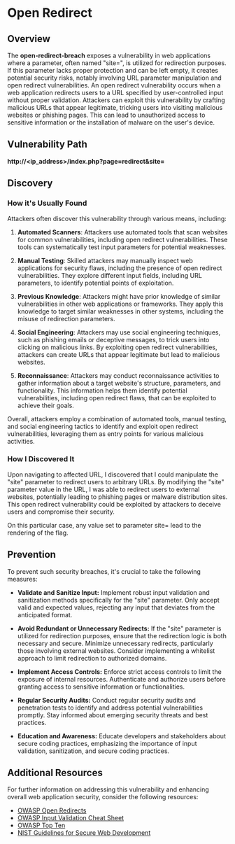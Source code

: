 # Open Redirect

## Overview
The **open-redirect-breach** exposes a vulnerability in web applications where a parameter, often named "site=", is utilized for redirection purposes. If this parameter lacks proper protection and can be left empty, it creates potential security risks, notably involving URL parameter manipulation and open redirect vulnerabilities. An open redirect vulnerability occurs when a web application redirects users to a URL specified by user-controlled input without proper validation. Attackers can exploit this vulnerability by crafting malicious URLs that appear legitimate, tricking users into visiting malicious websites or phishing pages. This can lead to unauthorized access to sensitive information or the installation of malware on the user's device.

## Vulnerability Path
**http://<ip_address>/index.php?page=redirect&site=**

## Discovery

### How it's Usually Found
Attackers often discover this vulnerability through various means, including:

1. **Automated Scanners**: Attackers use automated tools that scan websites for common vulnerabilities, including open redirect vulnerabilities. These tools can systematically test input parameters for potential weaknesses.

2. **Manual Testing**: Skilled attackers may manually inspect web applications for security flaws, including the presence of open redirect vulnerabilities. They explore different input fields, including URL parameters, to identify potential points of exploitation.

3. **Previous Knowledge**: Attackers might have prior knowledge of similar vulnerabilities in other web applications or frameworks. They apply this knowledge to target similar weaknesses in other systems, including the misuse of redirection parameters.

4. **Social Engineering**: Attackers may use social engineering techniques, such as phishing emails or deceptive messages, to trick users into clicking on malicious links. By exploiting open redirect vulnerabilities, attackers can create URLs that appear legitimate but lead to malicious websites.

5. **Reconnaissance**: Attackers may conduct reconnaissance activities to gather information about a target website's structure, parameters, and functionality. This information helps them identify potential vulnerabilities, including open redirect flaws, that can be exploited to achieve their goals.

Overall, attackers employ a combination of automated tools, manual testing, and social engineering tactics to identify and exploit open redirect vulnerabilities, leveraging them as entry points for various malicious activities.

### How I Discovered It
Upon navigating to affected URL, I discovered that I could manipulate the "site" parameter to redirect users to arbitrary URLs. By modifying the "site" parameter value in the URL, I was able to redirect users to external websites, potentially leading to phishing pages or malware distribution sites. This open redirect vulnerability could be exploited by attackers to deceive users and compromise their security.

On this particular case, any value set to parameter site= lead to the rendering of the flag.

## Prevention

To prevent such security breaches, it's crucial to take the following measures:

* **Validate and Sanitize Input:** Implement robust input validation and sanitization methods specifically for the "site" parameter. Only accept valid and expected values, rejecting any input that deviates from the anticipated format.
  
* **Avoid Redundant or Unnecessary Redirects:** If the "site" parameter is utilized for redirection purposes, ensure that the redirection logic is both necessary and secure. Minimize unnecessary redirects, particularly those involving external websites. Consider implementing a whitelist approach to limit redirection to authorized domains.

* **Implement Access Controls:** Enforce strict access controls to limit the exposure of internal resources. Authenticate and authorize users before granting access to sensitive information or functionalities.

* **Regular Security Audits:** Conduct regular security audits and penetration tests to identify and address potential vulnerabilities promptly. Stay informed about emerging security threats and best practices.

* **Education and Awareness:** Educate developers and stakeholders about secure coding practices, emphasizing the importance of input validation, sanitization, and secure coding practices.

## Additional Resources

For further information on addressing this vulnerability and enhancing overall web application security, consider the following resources:

* [OWASP Open Redirects](https://owasp.org/www-community/attacks/Open_redirect)
* [OWASP Input Validation Cheat Sheet](https://cheatsheetseries.owasp.org/cheatsheets/Input_Validation_Cheat_Sheet.html)
* [OWASP Top Ten](https://owasp.org/www-project-top-ten/)
* [NIST Guidelines for Secure Web Development](https://csrc.nist.gov/publications/detail/sp/800-44/version-2/final)
